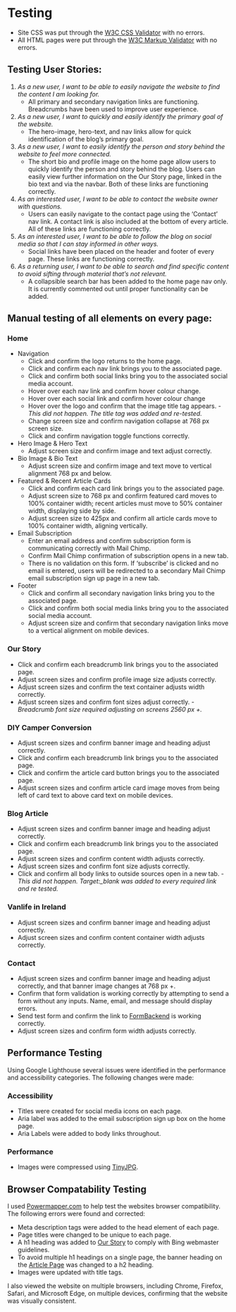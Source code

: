 # Testing
- Site CSS was put through the [W3C CSS Validator](https://jigsaw.w3.org/css-validator/) with no errors. 
- All HTML pages were put through the [W3C Markup Validator](https://validator.w3.org/) with no errors.

## Testing User Stories:
1. *As a new user, I want to be able to easily navigate the website to find the content I am looking for.*
    - All primary and secondary navigation links are functioning. Breadcrumbs have been used to improve user experience.
2. *As a new user, I want to quickly and easily identify the primary goal of the website.*
    - The hero-image, hero-text, and nav links allow for quick identification of the blog’s primary goal.
3. *As a new user, I want to easily identify the person and story behind the website to feel more connected.*
    - The short bio and profile image on the home page allow users to quickly identify the person and story behind the blog. Users can easily view further information on the Our Story page, linked in the bio text and via the navbar. Both of these links are functioning correctly.
4. *As an interested user, I want to be able to contact the website owner with questions.*
    - Users can easily navigate to the contact page using the ‘Contact’ nav link. A contact link is also included at the bottom of every article. All of these links are functioning correctly.
5. *As an interested user, I want to be able to follow the blog on social media so that I can stay informed in other ways.*
    -  Social links have been placed on the header and footer of every page. These links are functioning correctly.
6. *As a returning user, I want to be able to search and find specific content to avoid sifting through material that’s not relevant.*
    - A collapsible search bar has been added to the home page nav only. It is currently commented out until proper functionality can be added.

## Manual testing of all elements on every page:

### Home 
- Navigation 
    - Click and confirm the logo returns to the home page.
    - Click and confirm each nav link brings you to the associated page.
    - Click and confirm both social links bring you to the associated social media account.
    - Hover over each nav link and confirm hover colour change.
    - Hover over each social link and confirm hover colour change
    - Hover over the logo and confirm that the image title tag appears. - *This did not happen. The title tag was added and re-tested.*
    - Change screen size and confirm navigation collapse at 768 px screen size.
    - Click and confirm navigation toggle functions correctly.
- Hero Image & Hero Text
    - Adjust screen size and confirm image and text adjust correctly.
- Bio Image & Bio Text
    - Adjust screen size and confirm image and text move to vertical alignment 768 px and below.
- Featured & Recent Article Cards
    - Click and confirm each card link brings you to the associated page.
    - Adjust screen size to 768 px and confirm featured card moves to 100% container width; recent articles must move to 50% container width, displaying side by side.
    - Adjust screen size to 425px and confirm all article cards move to 100% container width, aligning vertically.
- Email Subscription
    - Enter an email address and confirm subscription form is communicating correctly with Mail Chimp. 
    - Confirm Mail Chimp confirmation of subscription opens in a new tab.
    - There is no validation on this form. If ‘subscribe’ is clicked and no email is entered, users will be redirected to a secondary Mail Chimp email subscription sign up page in a new tab.
- Footer 
    - Click and confirm all secondary navigation links bring you to the associated page.
    - Click and confirm both social media links bring you to the associated social media account.
    - Adjust screen size and confirm that secondary navigation links move to a vertical alignment on mobile devices.

### Our Story 
- Click and confirm each breadcrumb link brings you to the associated page.
- Adjust screen sizes and confirm profile image size adjusts correctly.
- Adjust screen sizes and confirm the text container adjusts width correctly.
- Adjust screen sizes and confirm font sizes adjust correctly. - *Breadcrumb font size required adjusting on screens 2560 px +.*

### DIY Camper Conversion 
- Adjust screen sizes and confirm banner image and heading adjust correctly.
- Click and confirm each breadcrumb link brings you to the associated page.
- Click and confirm the article card button brings you to the associated page.
- Adjust screen sizes and confirm article card image moves from being left of card text to above card text on mobile devices.

### Blog Article
- Adjust screen sizes and confirm banner image and heading adjust correctly.
- Click and confirm each breadcrumb link brings you to the associated page.
- Adjust screen sizes and confirm content width adjusts correctly.
- Adjust screen sizes and confirm font size adjusts correctly.
- Click and confirm all body links to outside sources open in a new tab. - *This did not happen. Target:_blank was added to every required link and re tested.*

### Vanlife in Ireland
-  Adjust screen sizes and confirm banner image and heading adjust correctly.
-  Adjust screen sizes and confirm content container width adjusts correctly.

### Contact
- Adjust screen sizes and confirm banner image and heading adjust correctly, and that banner image changes at 768 px +.
- Confirm that form validation is working correctly by attempting to send a form without any inputs. Name, email, and message should display errors.
- Send test form and confirm the link to [FormBackend](https://www.formbackend.com/) is working correctly.
- Adjust screen sizes and confirm form width adjusts correctly.

## Performance Testing
Using Google Lighthouse several issues were identified in the performance and accessibility categories. The following changes were made:

### Accessibility
- Titles were created for social media icons on each page.
- Aria label was added to the email subscription sign up box on the home page.
- Aria Labels were added to body links throughout.

### Performance
- Images were compressed using [TinyJPG](https://tinyjpg.com/).

## Browser Compatability Testing
I used [Powermapper.com](https://www.powermapper.com/products/sortsite/try/) to help test the websites browser compatibility. The following errors were found and corrected:
- Meta description tags were added to the head element of each page.
- Page titles were changed to be unique to each page.
- A h1 heading was added to [Our Story](https://georgedagg.github.io/The-Freedom-Project-Blog/ourstory.html) to comply with Bing webmaster guidelines.
- To avoid multiple h1 headings on a single page, the banner heading on the [Article Page](https://georgedagg.github.io/The-Freedom-Project-Blog/get-your-van-road-ready.html) was changed to a h2 heading.
- Images were updated with title tags.

I also viewed the website on multiple browsers, including Chrome, Firefox, Safari, and Microsoft Edge, on multiple devices, confirming that the website was visually consistent.